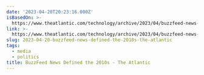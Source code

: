 ```yaml
---
date: '2023-04-20T20:23:16.000Z'
isBasedOn: >-
  https://www.theatlantic.com/technology/archive/2023/04/buzzfeed-news-end-political-influence-cultural-impact/673803/
link: >-
  https://www.theatlantic.com/technology/archive/2023/04/buzzfeed-news-end-political-influence-cultural-impact/673803/
slug: 2023-04-20-buzzfeed-news-defined-the-2010s-the-atlantic
tags:
  - media
  - politics
title: BuzzFeed News Defined the 2010s - The Atlantic
---
```


